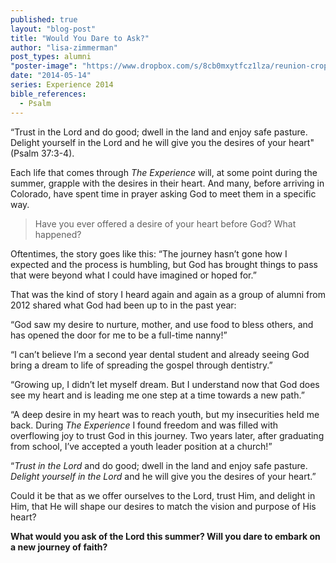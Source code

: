 ```yaml
---
published: true
layout: "blog-post"
title: "Would You Dare to Ask?"
author: "lisa-zimmerman"
post_types: alumni
"poster-image": "https://www.dropbox.com/s/8cb0mxytfcz1lza/reunion-crop-blur.jpg"
date: "2014-05-14"
series: Experience 2014
bible_references: 
  - Psalm
---
```


“Trust in the Lord and do good; dwell in the land and enjoy safe pasture.  Delight yourself in the Lord and he will give you the desires of your heart" (Psalm 37:3-4).

Each life that comes through *The Experience* will, at some point during the summer, grapple with the desires in their heart.  And many, before arriving in Colorado, have spent time in prayer asking God to meet them in a specific way.

>Have you ever offered a desire of your heart before God?  What happened?

Oftentimes, the story goes like this: “The journey hasn’t gone how I expected and the process is humbling, but God has brought things to pass that were beyond what I could have imagined or hoped for.”

That was the kind of story I heard again and again as a group of alumni from 2012 shared what God had been up to in the past year:

“God saw my desire to nurture, mother, and use food to bless others, and has 		opened the door for me to be a full-time nanny!”
    
“I can’t believe I’m a second year dental student and already seeing God bring a dream to life of spreading the gospel through dentistry.”
    
“Growing up, I didn’t let myself dream.  But I understand now that God does see 	my heart and is leading me one step at a time towards a new path.”  
    
“A deep desire in my heart was to reach youth, but my insecurities held me back.  	During *The Experience* I found freedom and was filled with overflowing joy to trust God in this journey.  Two years later, after graduating from school, I’ve accepted a youth leader position at a church!”

“*Trust in the Lord* and do good; dwell in the land and enjoy safe pasture.  *Delight yourself in the Lord* and he will give you the desires of your heart.”

Could it be that as we offer ourselves to the Lord, trust Him, and delight in Him, that He will shape our desires to match the vision and purpose of His heart?

**What would you ask of the Lord this summer?  Will you dare to embark on a new journey of faith?**